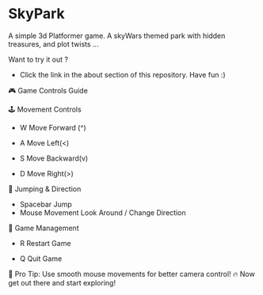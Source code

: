 # SkyPark
A simple 3d Platformer game. A skyWars themed park with hidden treasures, and plot twists ...

Want to try it out ?
- Click the link in the about section of this repository. Have fun :)

🎮 Game Controls Guide

🕹️ Movement Controls

- W	Move Forward (^)

- A	Move Left(<)

- S	Move Backward(v)

- D	Move Right(>)

🦘 Jumping & Direction

- Spacebar	Jump
- Mouse Movement	Look Around / Change Direction

🔄 Game Management

- R	Restart Game

- Q	Quit Game

🎯 Pro Tip: Use smooth mouse movements for better camera control!
🔥 Now get out there and start exploring!
